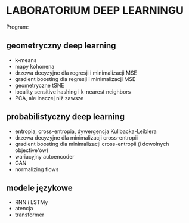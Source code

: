 # LABORATORIUM DEEP LEARNINGU

Program:
## geometryczny deep learning
- k-means
- mapy kohonena
- drzewa decyzyjne dla regresji i minimalizacji MSE
- gradient boosting dla regresji i minimalizacji MSE
- geometryczne tSNE
- locality sensitive hashing i k-nearest neighbors
- PCA, ale inaczej niż zawsze

## probabilistyczny deep learning
- entropia, cross-entropia, dywergencja Kullbacka-Leiblera
- drzewa decyzyjne dla minimalizacji cross-entropii
- gradient boosting dla minimalizacji cross-entropii (i dowolnych objective'ów)
- wariacyjny autoencoder
- GAN
- normalizing flows

## modele językowe
- RNN i LSTMy
- atencja
- transformer
